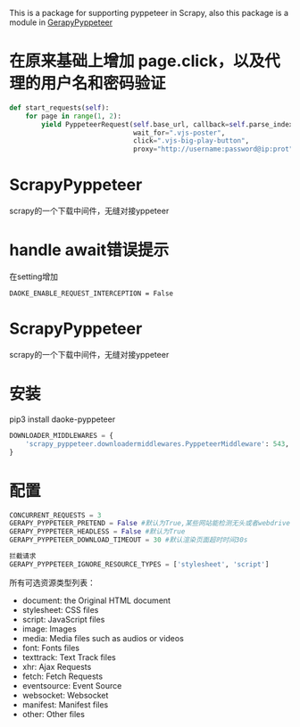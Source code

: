 

This is a package for supporting pyppeteer in Scrapy, also this package is a module
in [GerapyPyppeteer](https://github.com/Gerapy/GerapyPyppeteer)

# 在原来基础上增加 page.click，以及代理的用户名和密码验证

```python
def start_requests(self):
    for page in range(1, 2):
        yield PyppeteerRequest(self.base_url, callback=self.parse_index, dont_filter=True,
                               wait_for=".vjs-poster",
                               click=".vjs-big-play-button",
                               proxy="http://username:password@ip:prot")


```

# ScrapyPyppeteer

scrapy的一个下载中间件，无缝对接yppeteer

# handle await错误提示

在setting增加

```
DAOKE_ENABLE_REQUEST_INTERCEPTION = False
```

# ScrapyPyppeteer

scrapy的一个下载中间件，无缝对接yppeteer

# 安装

pip3 install daoke-pyppeteer

```python
DOWNLOADER_MIDDLEWARES = {
    'scrapy_pyppeteer.downloadermiddlewares.PyppeteerMiddleware': 543,
}
```

# 配置

```python
CONCURRENT_REQUESTS = 3
GERAPY_PYPPETEER_PRETEND = False #默认为True,某些网站能检测无头或者webdriver驱动，需要开启
GERAPY_PYPPETEER_HEADLESS = False #默认为True
GERAPY_PYPPETEER_DOWNLOAD_TIMEOUT = 30 #默认渲染页面超时时间30s

拦截请求
GERAPY_PYPPETEER_IGNORE_RESOURCE_TYPES = ['stylesheet', 'script']
```

所有可选资源类型列表：

- document: the Original HTML document
- stylesheet: CSS files
- script: JavaScript files
- image: Images
- media: Media files such as audios or videos
- font: Fonts files
- texttrack: Text Track files
- xhr: Ajax Requests
- fetch: Fetch Requests
- eventsource: Event Source
- websocket: Websocket
- manifest: Manifest files
- other: Other files